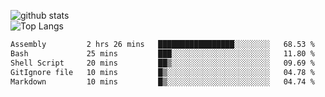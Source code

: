 ![github stats](https://github-readme-stats.vercel.app/api?username=AndreFerreira5&show_icons=true&theme=dark&count_private=true)
<br>
![Top Langs](https://github-readme-stats.vercel.app/api/top-langs/?username=AndreFerreira5&layout=compact&theme=dark)
<br>
<!--START_SECTION:waka-->

```txt
Assembly         2 hrs 26 mins   █████████████████░░░░░░░░   68.53 %
Bash             25 mins         ███░░░░░░░░░░░░░░░░░░░░░░   11.80 %
Shell Script     20 mins         ██▒░░░░░░░░░░░░░░░░░░░░░░   09.69 %
GitIgnore file   10 mins         █▒░░░░░░░░░░░░░░░░░░░░░░░   04.78 %
Markdown         10 mins         █▒░░░░░░░░░░░░░░░░░░░░░░░   04.74 %
```

<!--END_SECTION:waka-->
